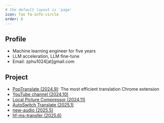 ```yaml
---
# the default layout is 'page'
icon: fas fa-info-circle
order: 6
---
```


## Profile

+ Machine learning engineer for five years
+ LLM acceleration, LLM fine-tune
+ Email: zphu1024[at]gmail.com


## Project

+ [PopTranslate (2024.9)](https://github.com/wa008/PopTranslate): The most efficient translation Chrome extension
+ [YouTube channel (2024.10)](https://www.youtube.com/@Wanderer1024)
+ [Local Picture Compressor (2024.11)](https://informal.top/LocalPictureCompress/)
+ [AutoSwitch Translate (2025.1)](https://github.com/wa008/AutoSwitchTranslate)
+ [new-audio (2025.5)](https://github.com/wa008/news-audio)
+ [hf-ms-transfer (2025.6)](https://github.com/wa008/hf-ms-transfer)